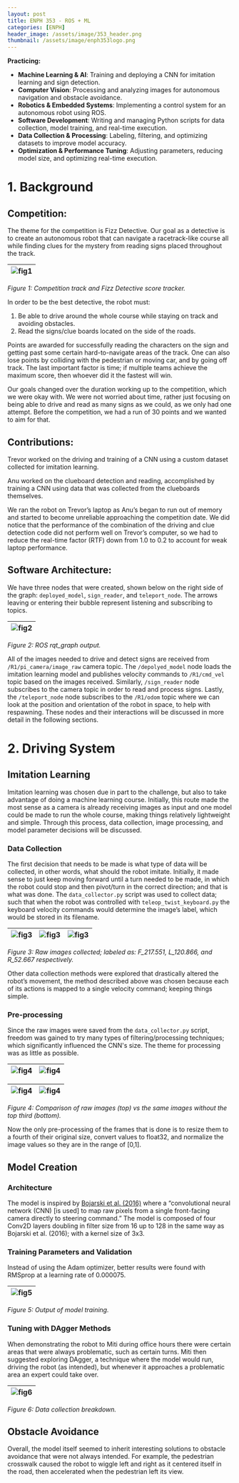 ```yaml
---
layout: post
title: ENPH 353 - ROS + ML
categories: [ENPH]
header_image: /assets/image/353_header.png
thumbnail: /assets/image/enph353logo.png
---
```


<style>
    /* Other styles remain unchanged */

    /* Adjust the top margin of the posts container to push it down */
    .posts {
        margin-top: 35px; /* Add more space at the top of the posts container */
        width: 100%; /* Full width of the parent container */
        position: relative;
        z-index: 3; /* Above the background section but below the navigation and header */
    }

    header_image {
        display: block;
        margin: 0 auto; /* Centers the image horizontally */
    }

    /* Rest of your styles */
</style>

<!--ROBOTS WERE MADE... -->

<!--more-->

**Practicing:**

- **Machine Learning & AI**: Training and deploying a CNN for imitation learning and sign detection.  
- **Computer Vision**: Processing and analyzing images for autonomous navigation and obstacle avoidance.  
- **Robotics & Embedded Systems**: Implementing a control system for an autonomous robot using ROS.  
- **Software Development**: Writing and managing Python scripts for data collection, model training, and real-time execution.  
- **Data Collection & Processing**: Labeling, filtering, and optimizing datasets to improve model accuracy.  
- **Optimization & Performance Tuning**: Adjusting parameters, reducing model size, and optimizing real-time execution.  


# 1. Background 

## Competition: 

The theme for the competition is Fizz Detective. Our goal as a detective is to create an autonomous robot that can navigate a racetrack-like course all while finding clues for the mystery from reading signs placed throughout the track.

| ![fig1](/assets/353_0.png) |
|-------------|

*Figure 1: Competition track and Fizz Detective score tracker.*

In order to be the best detective, the robot must:

1. Be able to drive around the whole course while staying on track and avoiding obstacles.  
2. Read the signs/clue boards located on the side of the roads.

Points are awarded for successfully reading the characters on the sign and getting past some certain hard-to-navigate areas of the track. One can also lose points by colliding with the pedestrian or moving car, and by going off track. The last important factor is time; if multiple teams achieve the maximum score, then whoever did it the fastest will win.

Our goals changed over the duration working up to the competition, which we were okay with. We were not worried about time, rather just focusing on being able to drive and read as many signs as we could, as we only had one attempt. Before the competition, we had a run of 30 points and we wanted to aim for that.

## Contributions: 

Trevor worked on the driving and training of a CNN using a custom dataset collected for imitation learning.

Anu worked on the clueboard detection and reading, accomplished by training a CNN using data that was collected from the clueboards themselves.

We ran the robot on Trevor’s laptop as Anu’s began to run out of memory and started to become unreliable approaching the competition date. We did notice that the performance of the combination of the driving and clue detection code did not perform well on Trevor’s computer, so we had to reduce the real-time factor (RTF) down from 1.0 to 0.2 to account for weak laptop performance.

## Software Architecture: 

We have three nodes that were created, shown below on the right side of the graph: `deployed_model`, `sign_reader`, and `teleport_node`. The arrows leaving or entering their bubble represent listening and subscribing to topics.

| ![fig2](/assets/353_1.png) |
|-------------|

*Figure 2: ROS rqt_graph output.*

All of the images needed to drive and detect signs are received from `/R1/pi_camera/image_raw` camera topic. The `/depolyed_model` node loads the imitation learning model and publishes velocity commands to `/R1/cmd_vel` topic based on the images received. Similarly, `/sign_reader` node subscribes to the camera topic in order to read and process signs. Lastly, the `/teleport_node` node subscribes to the `/R1/odom` topic where we can look at the position and orientation of the robot in space, to help with respawning. These nodes and their interactions will be discussed in more detail in the following sections.

# 2. Driving System 

## Imitation Learning 

Imitation learning was chosen due in part to the challenge, but also to take advantage of doing a machine learning course. Initially, this route made the most sense as a camera is already receiving images as input and one model could be made to run the whole course, making things relatively lightweight and simple. Through this process, data collection, image processing, and model parameter decisions will be discussed.

### Data Collection 

The first decision that needs to be made is what type of data will be collected, in other words, what should the robot imitate. Initially, it made sense to just keep moving forward until a turn needed to be made, in which the robot could stop and then pivot/turn in the correct direction; and that is what was done. The `data_collector.py` script was used to collect data; such that when the robot was controlled with `teleop_twist_keyboard.py` the keyboard velocity commands would determine the image’s label, which would be stored in its filename.

| ![fig3](/assets/353_2.jpg) | ![fig3](/assets/353_3.jpg) | ![fig3](/assets/353_4.jpg) |
|------------|------------|------------|

*Figure 3: Raw images collected; labeled as: F_217.551, L_120.866, and R_52.667 respectively.*

Other data collection methods were explored that drastically altered the robot’s movement, the method described above was chosen because each of its actions is mapped to a single velocity command; keeping things simple.

### Pre-processing 

Since the raw images were saved from the `data_collector.py` script, freedom was gained to try many types of filtering/processing techniques; which significantly influenced the CNN's size. The theme for processing was as little as possible.

| ![fig4](/assets/353_5.jpg) | ![fig4](/assets/353_6.jpg) |
|------------|------------|

| ![fig4](/assets/353_71.png) | ![fig4](/assets/353_81.png) |
|------------|------------|

*Figure 4: Comparison of raw images (top) vs the same images without the top third (bottom).*



Now the only pre-processing of the frames that is done is to resize them to a fourth of their original size, convert values to float32, and normalize the image values so they are in the range of [0,1].

## Model Creation 

### Architecture 

The model is inspired by [Bojarski et al. (2016)](https://arxiv.org/abs/1604.07316) where a “convolutional neural network (CNN) [is used] to map raw pixels from a single front-facing camera directly to steering command.” The model is composed of four Conv2D layers doubling in filter size from 16 up to 128 in the same way as Bojarski et al. (2016); with a kernel size of 3x3.

### Training Parameters and Validation 

Instead of using the Adam optimizer, better results were found with RMSprop at a learning rate of 0.000075.

| ![fig5](/assets/353_9.png) |
|-------------|

*Figure 5: Output of model training.*

### Tuning with DAgger Methods 

When demonstrating the robot to Miti during office hours there were certain areas that were always problematic, such as certain turns. Miti then suggested exploring DAgger, a technique where the model would run, driving the robot (as intended), but whenever it approaches a problematic area an expert could take over.

| ![fig6](/assets/353_10.png) |
|-------------|

*Figure 6: Data collection breakdown.*

## Obstacle Avoidance 

Overall, the model itself seemed to inherit interesting solutions to obstacle avoidance that were not always intended. For example, the pedestrian crosswalk caused the robot to wiggle left and right as it centered itself in the road, then accelerated when the pedestrian left its view.


